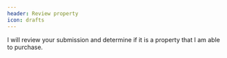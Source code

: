 ```yaml
---
header: Review property
icon: drafts
---
```


I will review your submission and determine if it is a property that I am able to purchase. 